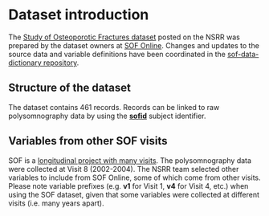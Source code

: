 # Dataset introduction

The [Study of Osteoporotic Fractures dataset](:files_path:/datasets) posted on the NSRR was prepared by the dataset owners at [SOF Online](https://sofonline.ucsf.edu/). Changes and updates to the source data and variable definitions have been coordinated in the [sof-data-dictionary repository](https://github.com/nsrr/sof-data-dictionary).

## Structure of the dataset

The dataset contains 461 records. Records can be linked to raw polysomnography data by using the **[sofid](https://www.sleepdata.org/datasets/sof/variables/sofid)** subject identifier.

## Variables from other SOF visits

SOF is a [longitudinal project with many visits](https://sofonline.ucsf.edu/PublicFiles/Complete_description_of_each_visit.pdf). The polysomnography data were collected at Visit 8 (2002-2004). The NSRR team selected other variables to include from SOF Online, some of which come from other visits. Please note variable prefixes (e.g. **v1** for Visit 1, **v4** for Visit 4, etc.) when using the SOF dataset, given that some variables were collected at different visits (i.e. many years apart).
